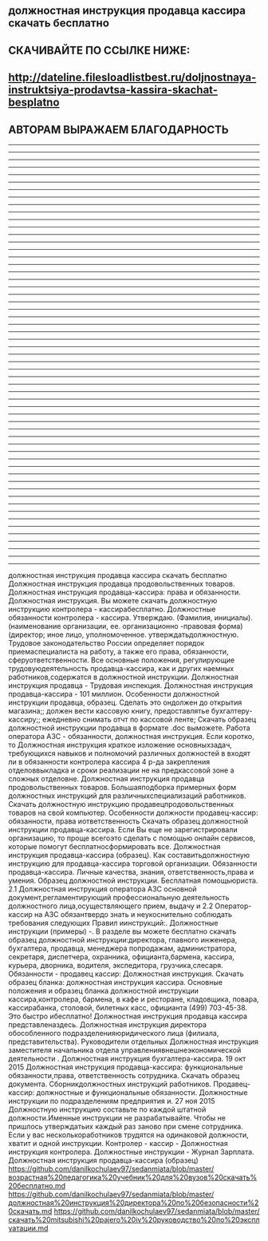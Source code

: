 должностная инструкция продавца кассира скачать бесплатно
--------------------------------------------------
СКАЧИВАЙТЕ ПО ССЫЛКЕ НИЖЕ:
--------------------------------------------------
http://dateline.filesloadlistbest.ru/doljnostnaya-instruktsiya-prodavtsa-kassira-skachat-besplatno
--------------------------------------------------
АВТОРАМ ВЫРАЖАЕМ БЛАГОДАРНОСТЬ
--------------------------------------------------
--------------------------------------------------
--------------------------------------------------
--------------------------------------------------
--------------------------------------------------
--------------------------------------------------
--------------------------------------------------
--------------------------------------------------
--------------------------------------------------
--------------------------------------------------
--------------------------------------------------
--------------------------------------------------
--------------------------------------------------
--------------------------------------------------
--------------------------------------------------
--------------------------------------------------
--------------------------------------------------
--------------------------------------------------
--------------------------------------------------
--------------------------------------------------
--------------------------------------------------
--------------------------------------------------
--------------------------------------------------
--------------------------------------------------
--------------------------------------------------
--------------------------------------------------
--------------------------------------------------
--------------------------------------------------
--------------------------------------------------
--------------------------------------------------
--------------------------------------------------
--------------------------------------------------
--------------------------------------------------
--------------------------------------------------
--------------------------------------------------
--------------------------------------------------
--------------------------------------------------
--------------------------------------------------
--------------------------------------------------
--------------------------------------------------
--------------------------------------------------
--------------------------------------------------
--------------------------------------------------
--------------------------------------------------
--------------------------------------------------
--------------------------------------------------
--------------------------------------------------
--------------------------------------------------
--------------------------------------------------
--------------------------------------------------
--------------------------------------------------
--------------------------------------------------
--------------------------------------------------
--------------------------------------------------
--------------------------------------------------
--------------------------------------------------
--------------------------------------------------
--------------------------------------------------
должностная инструкция продавца кассира скачать бесплатно Должностная инструкция продавца продовольственных товаров. Должностная инструкция продавца-кассира: права и обязанности. Должностная инструкция. Вы можете скачать должностную инструкцию контролера - кассирабесплатно. Должностные обязанности контролера - кассира. Утверждаю. (Фамилия, инициалы). (наименование организации, ее. организационно -правовая форма) (директор; иное лицо, уполномоченное. утверждатьдолжностную. Трудовое законодательство России определяет порядок приемаспециалиста на работу, а также его права, обязанности, сферуответственности. Все основные положения, регулирующие трудовуюдеятельность продавца-кассира, как и других наемных работников,содержатся в должностной инструкции. Должностная инструкция продавца - Трудовая инспекция. Должностная инструкция продавца-кассира - 101 миллион. Особенности должностной инструкции продавца, образец.  Сделать это ондолжен до открытия магазина;; должен вести кассовую книгу, предоставлятье бухгалтеру-кассиру;; ежедневно снимать отчт по кассовой ленте; Скачать образец должностной инструкции продавца в формате .doc выможете. Работа оператора АЗС - обязанности, должностная инструкция. Если коротко, то Должностная инструкция  краткое изложение основныхзадач, требующихся навыков и полномочий различных должностей в входят ли в обязанности контролера кассира 4 р-да закрепления отделоввыкладка и сроки реализации не на предкассовой зоне а сложных отделовне. Должностная инструкция продавца продовольственных товаров. Большаяподборка примерных форм должностных инструкций для различныхспециализаций работников. Скачать должностную инструкцию продавецпродовольственных товаров на свой компьютер.
Особенности должности продавец-кассир: обязанности, права иответственность  Скачать образец должностной инструкции продавца-кассира.  Если Вы еще не зарегистрировали организацию, то проще всегоэто сделать с помощью онлайн сервисов, которые помогут бесплатносформировать все. Должностная инструкция продавца-кассира (образец). Как составитьдолжностную инструкцию для продавца-кассира торговой организации. Обязанности продавца-кассира. Личные качества, знания, ответственность,права и умения. Образец должностной инструкции. Бесплатная помощьюриста. 2.1 Должностная инструкция оператора АЗС  основной документ,регламентирующий профессиональную деятельность должностного лица,осуществляющего прием, выдачу и  2.2 Оператор-кассир на АЗС обязантвердо знать и неукоснительно соблюдать требования следующих Правил иинструкций:. Должностные инструкции (примеры) -. В разделе вы можете бесплатно скачать образец должностной инструкции:директора, главного инженера, бухгалтера, продавца, менеджера попродажам, администратора, секретаря, диспетчера, охранника, официанта,бармена, кассира, курьера, дворника, водителя, экспедитора, грузчика,слесаря. Обязанности - продавец кассир: Должностная инструкция. Скачать образец бланка: должностная инструкция кассира. Основные положения и образец бланка должностной инструкции кассира,контролера, бармена, в кафе и ресторане, кладовщика, повара, кассирабанка, столовой, билетных касс, официанта  (499) 703-45-38. Это быстро ибесплатно!  Должностная инструкция продавца кассира представленаздесь. Должностная инструкция директора обособленного подразделенияюридического лица (филиала, представительства). Руководители отдельных Должностная инструкция заместителя начальника отдела управлениявнешнеэкономической деятельности . Должностная инструкция бухгалтера-кассира. 19 окт 2015  Должностная инструкция продавца-кассира: функциональные обязанности,права, ответственность сотрудника. Скачать образец документа. Сборникдолжностных инструкций работников.
Продавец-кассир: должностные и функциональные обязанности. Должностные инструкции по подразделениям предприятия и. 27 ноя 2015  Должностную инструкцию составьте по каждой штатной должности.Именные инструкции не разрабатывайте. Чтобы не пришлось утверждатьих каждый раз заново при смене сотрудника. Если у вас несколькоработников трудятся на одинаковой должности, хватит и одной инструкции. Контролер - кассир - Должностная инструкция контролера. Должностные инструкции - Журнал Зарплата. Должностная инструкция продавца-кассира (образец)
https://github.com/danilkochulaev97/sedanmiata/blob/master/возрастная%20педагогика%20учебник%20для%20вузов%20скачать%20бесплатно.md
https://github.com/danilkochulaev97/sedanmiata/blob/master/должностная%20инструкция%20директора%20по%20безопасности%20скачать.md
https://github.com/danilkochulaev97/sedanmiata/blob/master/скачать%20mitsubishi%20pajero%20iv%20руководство%20по%20эксплуатации.md